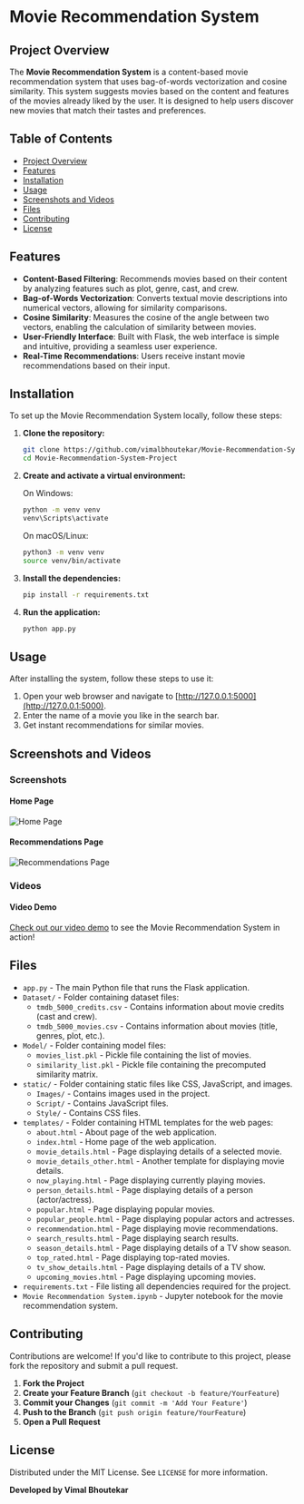 # Movie Recommendation System

## Project Overview

The **Movie Recommendation System** is a content-based movie recommendation system that uses bag-of-words vectorization and cosine similarity. This system suggests movies based on the content and features of the movies already liked by the user. It is designed to help users discover new movies that match their tastes and preferences.

## Table of Contents

- [Project Overview](#project-overview)
- [Features](#features)
- [Installation](#installation)
- [Usage](#usage)
- [Screenshots and Videos](#screenshots-and-videos)
- [Files](#files)
- [Contributing](#contributing)
- [License](#license)

## Features

- **Content-Based Filtering**: Recommends movies based on their content by analyzing features such as plot, genre, cast, and crew.
- **Bag-of-Words Vectorization**: Converts textual movie descriptions into numerical vectors, allowing for similarity comparisons.
- **Cosine Similarity**: Measures the cosine of the angle between two vectors, enabling the calculation of similarity between movies.
- **User-Friendly Interface**: Built with Flask, the web interface is simple and intuitive, providing a seamless user experience.
- **Real-Time Recommendations**: Users receive instant movie recommendations based on their input.

## Installation

To set up the Movie Recommendation System locally, follow these steps:

1. **Clone the repository:**
    ```bash
    git clone https://github.com/vimalbhoutekar/Movie-Recommendation-System-Project.git
    cd Movie-Recommendation-System-Project
    ```

2. **Create and activate a virtual environment:**

   On Windows:
    ```bash
    python -m venv venv
    venv\Scripts\activate
    ```

   On macOS/Linux:
    ```bash
    python3 -m venv venv
    source venv/bin/activate
    ```

3. **Install the dependencies:**
    ```bash
    pip install -r requirements.txt
    ```

4. **Run the application:**
    ```bash
    python app.py
    ```

## Usage

After installing the system, follow these steps to use it:

1. Open your web browser and navigate to [http://127.0.0.1:5000](http://127.0.0.1:5000).
2. Enter the name of a movie you like in the search bar.
3. Get instant recommendations for similar movies.

## Screenshots and Videos

### Screenshots

#### Home Page
![Home Page](static/Images/homepage_screenshot.png)

#### Recommendations Page
![Recommendations Page](static/Images/recommendations_screenshot.png)

### Videos

#### Video Demo
[Check out our video demo](static/Images/video_demo.mp4) to see the Movie Recommendation System in action!

## Files

- `app.py` - The main Python file that runs the Flask application.
- `Dataset/` - Folder containing dataset files:
  - `tmdb_5000_credits.csv` - Contains information about movie credits (cast and crew).
  - `tmdb_5000_movies.csv` - Contains information about movies (title, genres, plot, etc.).
- `Model/` - Folder containing model files:
  - `movies_list.pkl` - Pickle file containing the list of movies.
  - `similarity_list.pkl` - Pickle file containing the precomputed similarity matrix.
- `static/` - Folder containing static files like CSS, JavaScript, and images.
  - `Images/` - Contains images used in the project.
  - `Script/` - Contains JavaScript files.
  - `Style/` - Contains CSS files.
- `templates/` - Folder containing HTML templates for the web pages:
  - `about.html` - About page of the web application.
  - `index.html` - Home page of the web application.
  - `movie_details.html` - Page displaying details of a selected movie.
  - `movie_details_other.html` - Another template for displaying movie details.
  - `now_playing.html` - Page displaying currently playing movies.
  - `person_details.html` - Page displaying details of a person (actor/actress).
  - `popular.html` - Page displaying popular movies.
  - `popular_people.html` - Page displaying popular actors and actresses.
  - `recommendation.html` - Page displaying movie recommendations.
  - `search_results.html` - Page displaying search results.
  - `season_details.html` - Page displaying details of a TV show season.
  - `top_rated.html` - Page displaying top-rated movies.
  - `tv_show_details.html` - Page displaying details of a TV show.
  - `upcoming_movies.html` - Page displaying upcoming movies.
- `requirements.txt` - File listing all dependencies required for the project.
- `Movie Recommendation System.ipynb` - Jupyter notebook for the movie recommendation system.

## Contributing

Contributions are welcome! If you'd like to contribute to this project, please fork the repository and submit a pull request.

1. **Fork the Project**
2. **Create your Feature Branch** (`git checkout -b feature/YourFeature`)
3. **Commit your Changes** (`git commit -m 'Add Your Feature'`)
4. **Push to the Branch** (`git push origin feature/YourFeature`)
5. **Open a Pull Request**

## License

Distributed under the MIT License. See `LICENSE` for more information.

**Developed by Vimal Bhoutekar**
